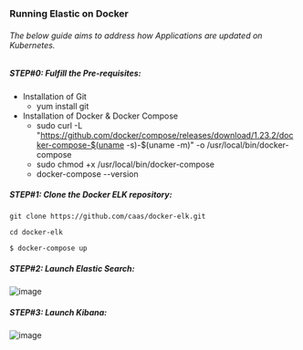 ### Running Elastic on Docker
###### The below guide aims to address how Applications are updated on Kubernetes.

##### STEP#0: Fulfill the Pre-requisites:
  - Installation of Git 
      - yum install git
  - Installation of Docker & Docker Compose
      - sudo curl -L "https://github.com/docker/compose/releases/download/1.23.2/docker-compose-$(uname -s)-$(uname -m)" -o /usr/local/bin/docker-compose
      - sudo chmod +x /usr/local/bin/docker-compose
      - docker-compose --version
##### STEP#1: Clone the  Docker ELK repository:
```
git clone https://github.com/caas/docker-elk.git
```
```
cd docker-elk
```
```
$ docker-compose up
```
##### STEP#2: Launch Elastic Search:
![image](https://user-images.githubusercontent.com/689226/73813078-f1adf500-4804-11ea-9e53-3000370bc93b.png)


##### STEP#3: Launch Kibana:
![image](https://user-images.githubusercontent.com/689226/73813189-3cc80800-4805-11ea-9ec3-d153691d5179.png)
